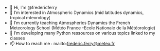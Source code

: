 - 👋 Hi, I’m @fredericferry
- 👀 I’m interested in Atmospheric Dynamics (mid latitudes dynamics, tropical mteorology)
- 🌱 I’m currently teaching Atmospherics Dynamics the French Meteorology School (Météo France -Ecole Nationale de la Météorologie)
- 💞️ I’m developing many Python ressources on various topics linked to my classes
- 📫 How to reach me : mailto:frederic.ferry@meteo.fr

<!---
fredericferry/fredericferry is a ✨ special ✨ repository because its `README.md` (this file) appears on your GitHub profile.
You can click the Preview link to take a look at your changes.
--->
